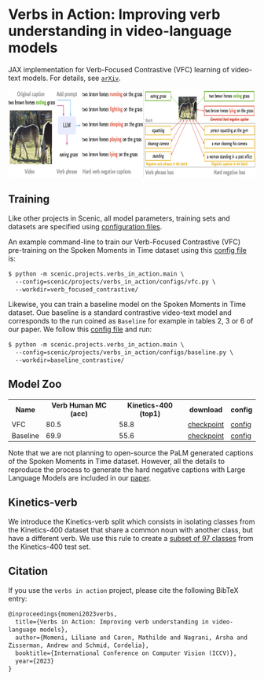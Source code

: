 # Verbs in Action: Improving verb understanding in video-language models

JAX implementation for Verb-Focused Contrastive (VFC) learning of video-text models.
For details, see [`arXiv`](https://arxiv.org/abs/2304.06708).

<img src="vfc.png" width="750" height="180" />


## Training
Like other projects in Scenic, all model parameters, training sets and datasets are specified using [configuration files](configs).

An example command-line to train our Verb-Focused Contrastive (VFC) pre-training on the Spoken Moments in Time dataset using this [config file](configs/vfc.py) is:

```shell
$ python -m scenic.projects.verbs_in_action.main \
  --config=scenic/projects/verbs_in_action/configs/vfc.py \
  --workdir=verb_focused_contrastive/
```

Likewise, you can train a baseline model on the Spoken Moments in Time dataset. Oue baseline is a standard contrastive video-text model and corresponds to the run coined as `Baseline` for example in tables 2, 3 or 6 of our paper.
We follow this [config file](configs/baseline.py) and run:

```shell
$ python -m scenic.projects.verbs_in_action.main \
  --config=scenic/projects/verbs_in_action/configs/baseline.py \
  --workdir=baseline_contrastive/
```


## Model Zoo

<table>
  <tr>
    <th>Name</th>
    <th>Verb Human MC (acc)</th>
    <th>Kinetics-400 (top1)</th>
    <th>download</th>
    <th>config</th>
  </tr>
  <tr>
    <td>VFC</td>
    <td>80.5</td>
    <td>58.8</td>
    <td><a href="https://storage.googleapis.com/scenic-bucket/verbs_in_action/vfc_checkpoint">checkpoint</a></td>
    <td><a href="https://github.com/google-research/scenic/blob/main/scenic/projects/verbs_in_action/configs/vfc.py">config</a></td>
  </tr>
  <tr>
    <td>Baseline</td>
    <td>69.9</td>
    <td>55.6</td>
    <td><a href="https://storage.googleapis.com/scenic-bucket/verbs_in_action/baseline_checkpoint">checkpoint</a></td>
    <td><a href="https://github.com/google-research/scenic/blob/main/scenic/projects/verbs_in_action/configs/baseline.py">config</a></td>
  </tr>
</table>

Note that we are not planning to open-source the PaLM generated captions of the Spoken Moments in Time dataset.
However, all the details to reproduce the process to generate the hard negative captions with Large Language Models are included in our [paper](https://arxiv.org/abs/2304.06708).

## Kinetics-verb
We introduce the Kinetics-verb split which consists in isolating classes from the Kinetics-400 dataset that share a common noun with another class, but have a different verb.
We use this rule to create a [subset of 97 classes](kinetics-400-verb-classes.txt) from the Kinetics-400 test set.

## Citation

If you use the `verbs in action` project, please cite the following BibTeX entry:

```
@inproceedings{momeni2023verbs,
  title={Verbs in Action: Improving verb understanding in video-language models},
  author={Momeni, Liliane and Caron, Mathilde and Nagrani, Arsha and Zisserman, Andrew and Schmid, Cordelia},
  booktitle={International Conference on Computer Vision (ICCV)},
  year={2023}
}
```
